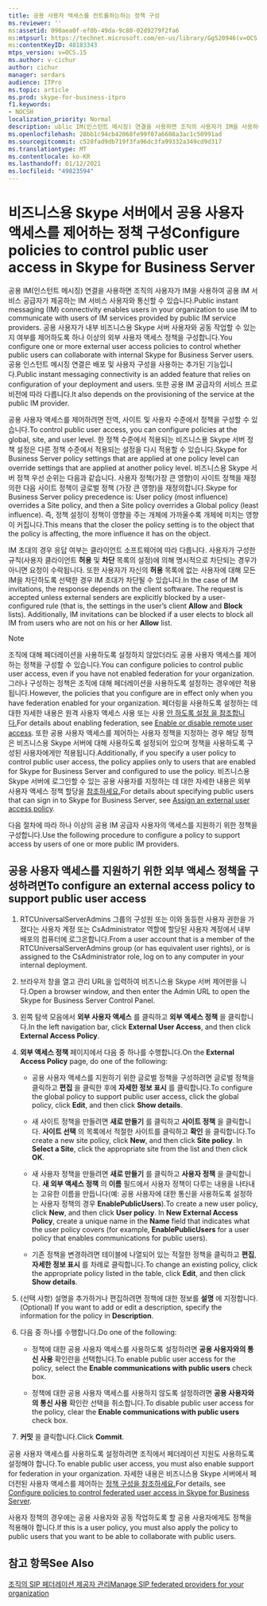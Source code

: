 ```yaml
---
title: 공용 사용자 액세스를 컨트롤하는하는 정책 구성
ms.reviewer: ''
ms:assetid: 090aea0f-ef0b-49da-9c80-02d9279f2fa6
ms:mtpsurl: https://technet.microsoft.com/en-us/library/Gg520946(v=OCS.15)
ms:contentKeyID: 48183343
mtps_version: v=OCS.15
ms.author: v-cichur
author: cichur
manager: serdars
audience: ITPro
ms.topic: article
ms.prod: skype-for-business-itpro
f1.keywords:
- NOCSH
localization_priority: Normal
description: ublic IM(인스턴트 메시징) 연결을 사용하면 조직의 사용자가 IM을 사용하여 공용 IM 서비스 공급자가 제공하는 IM 서비스 사용자와 통신할 수 있습니다.
ms.openlocfilehash: 28bb1c94cb42068fe99f07a6608a3ac1c50991ad
ms.sourcegitcommit: c528fad9db719f3fa96dc3fa99332a349cd9d317
ms.translationtype: MT
ms.contentlocale: ko-KR
ms.lasthandoff: 01/12/2021
ms.locfileid: "49823594"
---
```

# <a name="configure-policies-to-control-public-user-access-in-skype-for-business-server"></a><span data-ttu-id="ba198-103">비즈니스용 Skype 서버에서 공용 사용자 액세스를 제어하는 정책 구성</span><span class="sxs-lookup"><span data-stu-id="ba198-103">Configure policies to control public user access in Skype for Business Server</span></span>

<span data-ttu-id="ba198-104">공용 IM(인스턴트 메시징) 연결을 사용하면 조직의 사용자가 IM을 사용하여 공용 IM 서비스 공급자가 제공하는 IM 서비스 사용자와 통신할 수 있습니다.</span><span class="sxs-lookup"><span data-stu-id="ba198-104">Public instant messaging (IM) connectivity enables users in your organization to use IM to communicate with users of IM services provided by public IM service providers.</span></span> <span data-ttu-id="ba198-105">공용 사용자가 내부 비즈니스용 Skype 서버 사용자와 공동 작업할 수 있는지 여부를 제어하도록 하나 이상의 외부 사용자 액세스 정책을 구성합니다.</span><span class="sxs-lookup"><span data-stu-id="ba198-105">You configure one or more external user access policies to control whether public users can collaborate with internal Skype for Business Server users.</span></span> <span data-ttu-id="ba198-106">공용 인스턴트 메시징 연결은 배포 및 사용자 구성을 사용하는 추가된 기능입니다.</span><span class="sxs-lookup"><span data-stu-id="ba198-106">Public instant messaging connectivity is an added feature that relies on configuration of your deployment and users.</span></span> <span data-ttu-id="ba198-107">또한 공용 IM 공급자의 서비스 프로비전에 따라 다릅니다.</span><span class="sxs-lookup"><span data-stu-id="ba198-107">It also depends on the provisioning of the service at the public IM provider.</span></span> 

<span data-ttu-id="ba198-108">공용 사용자 액세스를 제어하려면 전역, 사이트 및 사용자 수준에서 정책을 구성할 수 있습니다.</span><span class="sxs-lookup"><span data-stu-id="ba198-108">To control public user access, you can configure policies at the global, site, and user level.</span></span> <span data-ttu-id="ba198-109">한 정책 수준에서 적용되는 비즈니스용 Skype 서버 정책 설정은 다른 정책 수준에서 적용되는 설정을 다시 적용할 수 있습니다.</span><span class="sxs-lookup"><span data-stu-id="ba198-109">Skype for Business Server policy settings that are applied at one policy level can override settings that are applied at another policy level.</span></span> <span data-ttu-id="ba198-110">비즈니스용 Skype 서버 정책 우선 순위는 다음과 같습니다. 사용자 정책(가장 큰 영향)이 사이트 정책을 재정의한 다음 사이트 정책이 글로벌 정책 (가장 큰 영향)을 재정의합니다.</span><span class="sxs-lookup"><span data-stu-id="ba198-110">Skype for Business Server policy precedence is: User policy (most influence) overrides a Site policy, and then a Site policy overrides a Global policy (least influence).</span></span> <span data-ttu-id="ba198-111">즉, 정책 설정이 정책이 영향을 주는 개체에 가까울수록 개체에 미치는 영향이 커집니다.</span><span class="sxs-lookup"><span data-stu-id="ba198-111">This means that the closer the policy setting is to the object that the policy is affecting, the more influence it has on the object.</span></span>

<span data-ttu-id="ba198-p103">IM 초대의 경우 응답 여부는 클라이언트 소프트웨어에 따라 다릅니다. 사용자가 구성한 규칙(사용자 클라이언트 **허용** 및 **차단** 목록의 설정)에 의해 명시적으로 차단되는 경우가 아니면 요청이 수락됩니다. 또한 사용자가 자신의 **허용** 목록에 없는 사용자에 대해 모든 IM을 차단하도록 선택한 경우 IM 초대가 차단될 수 있습니다.</span><span class="sxs-lookup"><span data-stu-id="ba198-p103">In the case of IM invitations, the response depends on the client software. The request is accepted unless external senders are explicitly blocked by a user-configured rule (that is, the settings in the user’s client **Allow** and **Block** lists). Additionally, IM invitations can be blocked if a user elects to block all IM from users who are not on his or her **Allow** list.</span></span>



> [!NOTE]  
> <span data-ttu-id="ba198-115">조직에 대해 페더레이션을 사용하도록 설정하지 않았더라도 공용 사용자 액세스를 제어하는 정책을 구성할 수 있습니다.</span><span class="sxs-lookup"><span data-stu-id="ba198-115">You can configure policies to control public user access, even if you have not enabled federation for your organization.</span></span> <span data-ttu-id="ba198-116">그러나 구성하는 정책은 조직에 대해 페더레이션을 사용하도록 설정하는 경우에만 적용됩니다.</span><span class="sxs-lookup"><span data-stu-id="ba198-116">However, the policies that you configure are in effect only when you have federation enabled for your organization.</span></span> <span data-ttu-id="ba198-117">페더링을 사용하도록 설정하는 데 대한 자세한 내용은 원격 사용자 액세스 사용 또는 사용 [안 하도록 설정 을 참조합니다.](../access-edge/enable-or-disable-remote-user-access.md)</span><span class="sxs-lookup"><span data-stu-id="ba198-117">For details about enabling federation, see [Enable or disable remote user access](../access-edge/enable-or-disable-remote-user-access.md).</span></span> <span data-ttu-id="ba198-118">또한 공용 사용자 액세스를 제어하는 사용자 정책을 지정하는 경우 해당 정책은 비즈니스용 Skype 서버에 대해 사용하도록 설정되어 있으며 정책을 사용하도록 구성된 사용자에게만 적용됩니다.</span><span class="sxs-lookup"><span data-stu-id="ba198-118">Additionally, if you specify a user policy to control public user access, the policy applies only to users that are enabled for Skype for Business Server and configured to use the policy.</span></span> <span data-ttu-id="ba198-119">비즈니스용 Skype 서버에 로그인할 수 있는 공용 사용자를 지정하는 데 대한 자세한 내용은 외부 사용자 액세스 정책 할당을 [참조하세요.](assign-an-external-user-access-policy.md)</span><span class="sxs-lookup"><span data-stu-id="ba198-119">For details about specifying public users that can sign in to Skype for Business Server, see [Assign an external user access policy](assign-an-external-user-access-policy.md).</span></span>


<span data-ttu-id="ba198-120">다음 절차에 따라 하나 이상의 공용 IM 공급자 사용자의 액세스를 지원하기 위한 정책을 구성합니다.</span><span class="sxs-lookup"><span data-stu-id="ba198-120">Use the following procedure to configure a policy to support access by users of one or more public IM providers.</span></span>

## <a name="to-configure-an-external-access-policy-to-support-public-user-access"></a><span data-ttu-id="ba198-121">공용 사용자 액세스를 지원하기 위한 외부 액세스 정책을 구성하려면</span><span class="sxs-lookup"><span data-stu-id="ba198-121">To configure an external access policy to support public user access</span></span>

1.  <span data-ttu-id="ba198-122">RTCUniversalServerAdmins 그룹의 구성원 또는 이와 동등한 사용자 권한을 가졌다는 사용자 계정 또는 CsAdministrator 역할에 할당된 사용자 계정에서 내부 배포의 컴퓨터에 로그온합니다.</span><span class="sxs-lookup"><span data-stu-id="ba198-122">From a user account that is a member of the RTCUniversalServerAdmins group (or has equivalent user rights), or is assigned to the CsAdministrator role, log on to any computer in your internal deployment.</span></span>

2.  <span data-ttu-id="ba198-123">브라우저 창을 열고 관리 URL을 입력하여 비즈니스용 Skype 서버 제어판을 니다.</span><span class="sxs-lookup"><span data-stu-id="ba198-123">Open a browser window, and then enter the Admin URL to open the Skype for Business Server Control Panel.</span></span> 

3.  <span data-ttu-id="ba198-124">왼쪽 탐색 모음에서 **외부 사용자 액세스** 를 클릭하고 **외부 액세스 정책** 을 클릭합니다.</span><span class="sxs-lookup"><span data-stu-id="ba198-124">In the left navigation bar, click **External User Access**, and then click **External Access Policy**.</span></span>

4.  <span data-ttu-id="ba198-125">**외부 액세스 정책** 페이지에서 다음 중 하나를 수행합니다.</span><span class="sxs-lookup"><span data-stu-id="ba198-125">On the **External Access Policy** page, do one of the following:</span></span>
    
      - <span data-ttu-id="ba198-126">공용 사용자 액세스를 지원하기 위한 글로벌 정책을 구성하려면 글로벌 정책을 클릭하고 **편집** 을 클릭한 후에 **자세한 정보 표시** 를 클릭합니다.</span><span class="sxs-lookup"><span data-stu-id="ba198-126">To configure the global policy to support public user access, click the global policy, click **Edit**, and then click **Show details**.</span></span>
    
      - <span data-ttu-id="ba198-p105">새 사이트 정책을 만들려면 **새로 만들기** 를 클릭하고 **사이트 정책** 을 클릭합니다. **사이트 선택** 의 목록에서 적절한 사이트를 클릭하고 **확인** 을 클릭합니다.</span><span class="sxs-lookup"><span data-stu-id="ba198-p105">To create a new site policy, click **New**, and then click **Site policy**. In **Select a Site**, click the appropriate site from the list and then click **OK**.</span></span>
    
      - <span data-ttu-id="ba198-p106">새 사용자 정책을 만들려면 **새로 만들기** 를 클릭하고 **사용자 정책** 을 클릭합니다. **새 외부 액세스 정책** 의 **이름** 필드에서 사용자 정책이 다루는 내용을 나타내는 고유한 이름을 만듭니다(예: 공용 사용자에 대한 통신을 사용하도록 설정하는 사용자 정책의 경우 **EnablePublicUsers**).</span><span class="sxs-lookup"><span data-stu-id="ba198-p106">To create a new user policy, click **New**, and then click **User policy**. In **New External Access Policy**, create a unique name in the **Name** field that indicates what the user policy covers (for example, **EnablePublicUsers** for a user policy that enables communications for public users).</span></span>
    
      - <span data-ttu-id="ba198-131">기존 정책을 변경하려면 테이블에 나열되어 있는 적절한 정책을 클릭하고 **편집**, **자세한 정보 표시** 를 차례로 클릭합니다.</span><span class="sxs-lookup"><span data-stu-id="ba198-131">To change an existing policy, click the appropriate policy listed in the table, click **Edit**, and then click **Show details**.</span></span>

5.  <span data-ttu-id="ba198-132">(선택 사항) 설명을 추가하거나 편집하려면 정책에 대한 정보를 **설명** 에 지정합니다.</span><span class="sxs-lookup"><span data-stu-id="ba198-132">(Optional) If you want to add or edit a description, specify the information for the policy in **Description**.</span></span>

6.  <span data-ttu-id="ba198-133">다음 중 하나를 수행합니다.</span><span class="sxs-lookup"><span data-stu-id="ba198-133">Do one of the following:</span></span>
    
      - <span data-ttu-id="ba198-134">정책에 대한 공용 사용자 액세스를 사용하도록 설정하려면 **공용 사용자와의 통신 사용** 확인란을 선택합니다.</span><span class="sxs-lookup"><span data-stu-id="ba198-134">To enable public user access for the policy, select the **Enable communications with public users** check box.</span></span>
    
      - <span data-ttu-id="ba198-135">정책에 대한 공용 사용자 액세스를 사용하지 않도록 설정하려면 **공용 사용자와의 통신 사용** 확인란 선택을 취소합니다.</span><span class="sxs-lookup"><span data-stu-id="ba198-135">To disable public user access for the policy, clear the **Enable communications with public users** check box.</span></span>

7.  <span data-ttu-id="ba198-136">**커밋** 을 클릭합니다.</span><span class="sxs-lookup"><span data-stu-id="ba198-136">Click **Commit**.</span></span>

<span data-ttu-id="ba198-137">공용 사용자 액세스를 사용하도록 설정하려면 조직에서 페더레이션 지원도 사용하도록 설정해야 합니다.</span><span class="sxs-lookup"><span data-stu-id="ba198-137">To enable public user access, you must also enable support for federation in your organization.</span></span> <span data-ttu-id="ba198-138">자세한 내용은 비즈니스용 Skype 서버에서 페더전된 사용자 액세스를 제어하는 [정책 구성을 참조하세요.](configure-policies-to-control-federated-user-access.md)</span><span class="sxs-lookup"><span data-stu-id="ba198-138">For details, see [Configure policies to control federated user access in Skype for Business Server](configure-policies-to-control-federated-user-access.md).</span></span>

<span data-ttu-id="ba198-139">사용자 정책의 경우에는 공용 사용자와 공동 작업하도록 할 공용 사용자에게도 정책을 적용해야 합니다.</span><span class="sxs-lookup"><span data-stu-id="ba198-139">If this is a user policy, you must also apply the policy to public users that you want to be able to collaborate with public users.</span></span> 


## <a name="see-also"></a><span data-ttu-id="ba198-140">참고 항목</span><span class="sxs-lookup"><span data-stu-id="ba198-140">See Also</span></span>

[<span data-ttu-id="ba198-141">조직의 SIP 페더레이션 제공자 관리</span><span class="sxs-lookup"><span data-stu-id="ba198-141">Manage SIP federated providers for your organization</span></span>](../sip-providers/manage-sip-federated-providers-for-your-organization.md)
